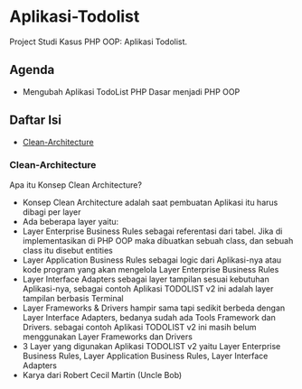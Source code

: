 # Aplikasi-Todolist

Project Studi Kasus PHP OOP: Aplikasi Todolist.

## Agenda
- Mengubah Aplikasi TodoList PHP Dasar menjadi PHP OOP

## Daftar Isi

- [Clean-Architecture](#clean-architecture)

### Clean-Architecture

Apa itu Konsep Clean Architecture?

- Konsep Clean Architecture adalah saat pembuatan Aplikasi itu harus dibagi per layer
- Ada beberapa layer yaitu:
- Layer Enterprise Business Rules sebagai referentasi dari tabel. Jika di implementasikan di PHP OOP maka dibuatkan sebuah class, dan sebuah class itu disebut entities
- Layer Application Business Rules sebagai logic dari Aplikasi-nya atau kode program yang akan mengelola Layer Enterprise Business Rules
- Layer Interface Adapters sebagai layer tampilan sesuai kebutuhan Aplikasi-nya, sebagai contoh Aplikasi TODOLIST v2 ini adalah layer tampilan berbasis Terminal
- Layer Frameworks & Drivers hampir sama tapi sedikit berbeda dengan Layer Interface Adapters, bedanya sudah ada Tools Framework dan Drivers. sebagai contoh Aplikasi TODOLIST v2 ini masih belum menggunakan Layer Frameworks dan Drivers
- 3 Layer yang digunakan Aplikasi TODOLIST v2 yaitu Layer Enterprise Business Rules, Layer Application Business Rules, Layer Interface Adapters
- Karya dari Robert Cecil Martin (Uncle Bob)

